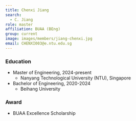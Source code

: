 ```yaml
---
title: Chenxi Jiang
search:
  - C. Jiang
role: master
affiliation: BUAA (BEng)
group: current
image: images/members/jiang-chenxi.jpg
email: CHENXI003@e.ntu.edu.sg
---
```


### Education
- Master of Engineering, 2024-present
  - Nanyang Technological University (NTU), Singapore
- Bachelor of Engineering, 2020-2024
  - Beihang University

### Award
- BUAA Excellence Scholarship
